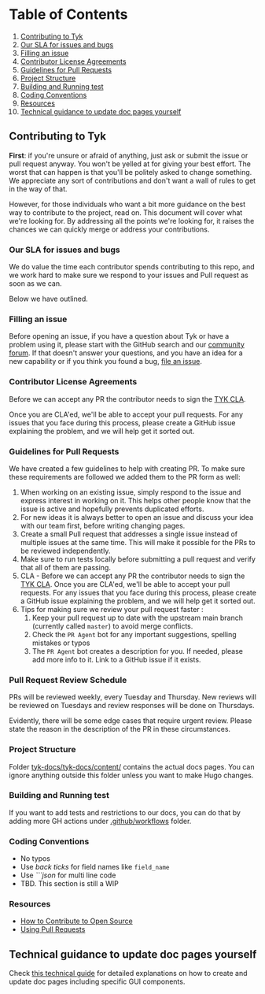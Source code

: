 # Table of Contents

1. [Contributing to Tyk](#contributing-to-tyk)
2. [Our SLA for issues and bugs](#our-sla-for-issues-and-bugs)
3. [Filling an issue](#filling-an-issue)
4. [Contributor License Agreements](#contributor-license-agreements)
5. [Guidelines for Pull Requests](#guidelines-for-pull-requests)
6. [Project Structure](#project-structure)
7. [Building and Running test](#building-and-running-test)
8. [Coding Conventions](#coding-conventions)
9. [Resources](#resources)
10. [Technical guidance to update doc pages yourself](#Technical-guidance-to-update-doc-pages-yourself)

## Contributing to Tyk

**First**: if you're unsure or afraid of anything, just ask or submit the issue or pull request anyway.
You won't be yelled at for giving your best effort. The worst that can happen is that you'll be politely asked to change something.
We appreciate any sort of contributions and don't want a wall of rules to get in the way of that.

However, for those individuals who want a bit more guidance on the best way to contribute to the project, read on.
This document will cover what we're looking for.
By addressing all the points we're looking for, it raises the chances we can quickly merge or address your contributions.

### Our SLA for issues and bugs

We do value the time each contributor spends contributing to this repo, and we work hard to make sure we respond to your issues and Pull request as soon as we can.

Below we have outlined.

### Filling an issue

Before opening an issue, if you have a question about Tyk or have a problem using it, please
start with the GitHub search and our [community forum](https://community.tyk.io).
If that doesn't answer your questions, and you have an idea for a new capability or if you think you found a bug, [file an
issue](https://github.com/TykTechnologies/tyk-docs/issues/new/choose).

### Contributor License Agreements

Before we can accept any PR the contributor needs to sign the [TYK CLA](https://github.com/TykTechnologies/tyk/blob/master/CLA.md).

Once you are CLA'ed, we'll be able to accept your pull requests. For any issues that you face during this process, please create a GitHub issue explaining the problem, and we will help get it sorted out.

### Guidelines for Pull Requests

We have created a few guidelines to help with creating PR. To make sure these requirements are followed we added them to the PR form as well:

1. When working on an existing issue, simply respond to the issue and express interest in working on it. This helps other people know that the issue is active and hopefully prevents duplicated efforts.
2. For new ideas it is always better to open an issue and discuss your idea with our team first, before writing changing pages.
3. Create a small Pull request that addresses a single issue instead of multiple issues at the same time. This will make it possible for the PRs to be reviewed independently.
4. Make sure to run tests locally before submitting a pull request and verify that all of them are passing.
5. CLA - Before we can accept any PR the contributor needs to sign the [TYK CLA](https://github.com/TykTechnologies/tyk/blob/master/CLA.md).
   Once you are CLA'ed, we'll be able to accept your pull requests. For any issues that you face during this process, please create a GitHub issue explaining the problem, and we will help get it sorted out.
6. Tips for making sure we review your pull request faster :
   1. Keep your pull request up to date with the upstream main branch (currently called `master`) to avoid merge conflicts.
   2. Check the `PR Agent` bot for any important suggestions, spelling mistakes or typos
   3. The `PR Agent` bot creates a description for you. If needed, please add more info to it. Link to a GitHub issue if it exists.

### Pull Request Review Schedule

PRs will be reviewed weekly, every Tuesday and Thursday. New reviews will be
reviewed on Tuesdays and review responses will be done on Thursdays.

Evidently, there will be some edge cases that require urgent review. Please
state the reason in the description of the PR in these circumstances.

### Project Structure

Folder [tyk-docs/tyk-docs/content/](https://github.com/TykTechnologies/tyk-docs/tree/master/tyk-docs/content) contains the actual docs pages.
You can ignore anything outside this folder unless you want to make Hugo changes.

### Building and Running test

If you want to add tests and restrictions to our docs, you can do that by adding more GH actions under [.github/workflows](https://github.com/TykTechnologies/tyk-docs/tree/master/.github/workflows) folder.

### Coding Conventions

- No typos
- Use _back ticks_ for field names like `field_name`
- Use _```json_ for multi line code
- TBD. This section is still a WIP

### Resources

- [How to Contribute to Open Source](https://opensource.guide/how-to-contribute/)
- [Using Pull Requests](https://help.github.com/articles/about-pull-requests/)

## Technical guidance to update doc pages yourself

Check [this technical guide](./CONTRIBUTING-TECHNICAL-GUIDE.md) for detailed explanations on how to create and update doc pages including specific GUI components.



